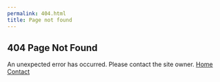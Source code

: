 ```yaml
---
permalink: 404.html
title: Page not found
---
```


<section class="section is-medium"><h1 class="title">404 Page Not Found
</h1>An unexpected error has occurred. Please contact the site owner. <a class="button" href="/">Home</a> <a class="button" href="/contact">Contact</a> <!--img class="image-404" src="https://www.eastfieldcollege.edu/PublishingImages/Pages/PageNotFoundError/404-robot.gif"-->
</section>
